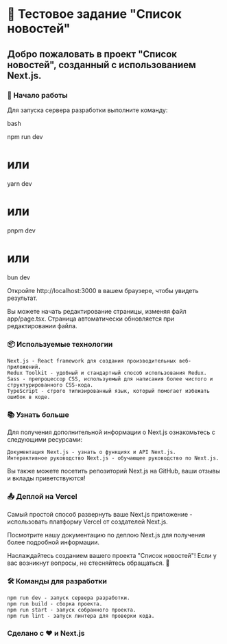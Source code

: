 # 📰 Тестовое задание "Список новостей"

## Добро пожаловать в проект "Список новостей", созданный с использованием Next.js.
### 🚀 Начало работы

Для запуска сервера разработки выполните команду:

bash

npm run dev
# или
yarn dev
# или
pnpm dev
# или
bun dev

Откройте http://localhost:3000 в вашем браузере, чтобы увидеть результат.

Вы можете начать редактирование страницы, изменяя файл app/page.tsx. Страница автоматически обновляется при редактировании файла.
### 📦 Используемые технологии

    Next.js - React framework для создания производительных веб-приложений.
    Redux Toolkit - удобный и стандартный способ использования Redux.
    Sass - препроцессор CSS, используемый для написания более чистого и структурированного CSS-кода.
    TypeScript - строго типизированный язык, который помогает избежать ошибок в коде.

### 📚 Узнать больше

Для получения дополнительной информации о Next.js ознакомьтесь с следующими ресурсами:

    Документация Next.js - узнать о функциях и API Next.js.
    Интерактивное руководство Next.js - обучающее руководство по Next.js.

Вы также можете посетить репозиторий Next.js на GitHub, ваши отзывы и вклады приветствуются!
### 📤 Деплой на Vercel

Самый простой способ развернуть ваше Next.js приложение - использовать платформу Vercel от создателей Next.js.

Посмотрите нашу документацию по деплою Next.js для получения более подробной информации.

Наслаждайтесь созданием вашего проекта "Список новостей"! Если у вас возникнут вопросы, не стесняйтесь обращаться. 🎉
### 🛠️ Команды для разработки

    npm run dev - запуск сервера разработки.
    npm run build - сборка проекта.
    npm run start - запуск собранного проекта.
    npm run lint - запуск линтера для проверки кода.

### Сделано с ❤️ и Next.js
